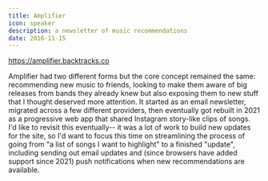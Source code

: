 ```yaml
---
title: Amplifier
icon: speaker
description: a newsletter of music recommendations
date: 2016-11-15
---
```


https://amplifier.backtracks.co

Amplifier had two different forms but the core concept remained the same: recommending new music to friends, looking to make them aware of big releases from bands they already knew but also exposing them to new stuff that I thought deserved more attention. It started as an email newsletter, migrated across a few different providers, then eventually got rebuilt in 2021 as a progressive web app that shared Instagram story-like clips of songs. I'd like to revisit this eventually-- it was a lot of work to build new updates for the site, so I'd want to focus this time on streamlining the process of going from "a list of songs I want to highlight" to a finished "update", including sending out email updates and (since browsers have added support since 2021) push notifications when new recommendations are available.
